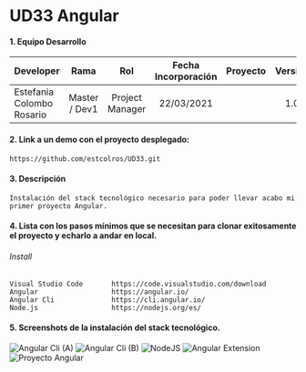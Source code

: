 # UD33 Angular

#### 1. Equipo Desarrollo 
| Developer | Rama | Rol | Fecha Incorporación | Proyecto | Versión |
| --- | :---:  | :---:  | :---:  | :---: | :---:  |
| Estefania Colombo Rosario | Master / Dev1 | Project Manager | 22/03/2021 |   | 1.0  |

#### 2. Link a un demo con el proyecto desplegado:
```
https://github.com/estcolros/UD33.git
```

#### 3. Descripción 
```
Instalación del stack tecnológico necesario para poder llevar acabo mi primer proyecto Angular. 
```

#### 4. Lista con los pasos mínimos que se necesitan para clonar exitosamente el proyecto y echarlo a andar en local.
###### Install
```
Visual Studio Code       https://code.visualstudio.com/download
Angular                  https://angular.io/
Angular Cli              https://cli.angular.io/
Node.js                  https://nodejs.org/es/
```
#### 5. Screenshots de la instalación del stack tecnológico.

![Angular Cli (A)](https://user-images.githubusercontent.com/78431881/112058904-753aba80-8b5b-11eb-9e2f-b2094c946b7f.png)
![Angular Cli (B)](https://user-images.githubusercontent.com/78431881/112058922-7b309b80-8b5b-11eb-9dbb-4e6d2a7e6347.png)
![NodeJS](https://user-images.githubusercontent.com/78431881/112058937-7f5cb900-8b5b-11eb-98c4-c7d3f6e57a23.png)
![Angular Extension ](https://user-images.githubusercontent.com/78431881/112058930-7d92f580-8b5b-11eb-85ae-176a3251790f.png)
![Proyecto Angular](https://user-images.githubusercontent.com/78431881/112058945-81bf1300-8b5b-11eb-9015-b36f90f7fb28.png)
